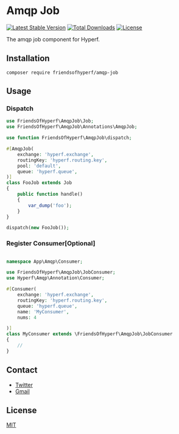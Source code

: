 # Amqp Job

[![Latest Stable Version](https://img.shields.io/packagist/v/friendsofhyperf/amqp-job)](https://packagist.org/packages/friendsofhyperf/amqp-job)
[![Total Downloads](https://img.shields.io/packagist/dt/friendsofhyperf/amqp-job)](https://packagist.org/packages/friendsofhyperf/amqp-job)
[![License](https://img.shields.io/packagist/l/friendsofhyperf/amqp-job)](https://github.com/friendsofhyperf/amqp-job)

The amqp job component for Hyperf.

## Installation

```shell
composer require friendsofhyperf/amqp-job
```

## Usage

### Dispatch

```php
use FriendsOfHyperf\AmqpJob\Job;
use FriendsOfHyperf\AmqpJob\Annotations\AmqpJob;

use function FriendsOfHyperf\AmqpJob\dispatch;

#[AmqpJob(
    exchange: 'hyperf.exchange',
    routingKey: 'hyperf.routing.key',
    pool: 'default',
    queue: 'hyperf.queue',
)]
class FooJob extends Job
{
    public function handle()
    {
        var_dump('foo');
    }
}

dispatch(new FooJob());

```

### Register Consumer[Optional]

```php

namespace App\Amqp\Consumer;

use FriendsOfHyperf\AmqpJob\JobConsumer;
use Hyperf\Amqp\Annotation\Consumer;

#[Consumer(
    exchange: 'hyperf.exchange',
    routingKey: 'hyperf.routing.key',
    queue: 'hyperf.queue',
    name: 'MyConsumer',
    nums: 4

)]
class MyConsumer extends \FriendsOfHyperf\AmqpJob\JobConsumer
{
    //
}

```

## Contact

- [Twitter](https://twitter.com/huangdijia)
- [Gmail](mailto:huangdijia@gmail.com)

## License

[MIT](LICENSE)
